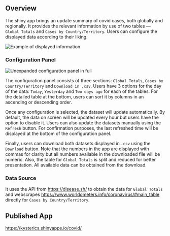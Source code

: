 ## Overview
The shiny app brings an update summary of covid cases, both globally and regionally. It provides the relevant information by use of two tables — `Global Totals` and `Cases by Country/Territory`. Users can configure the displayed data according to their liking.

![Example of displayed information](https://github.com/kysterics/MT5763_Shiny/assets/63026996/ab304113-0dab-4600-81e7-980085dffd89)

### Configuration Panel

![Unexpanded configuration panel in full](https://github.com/kysterics/MT5763_Shiny/assets/63026996/3a1ffaba-00eb-479f-abcd-126e0c335fda)

The configuration panel consists of three sections: `Global Totals`, `Cases by Country/Territory` and `Download in .csv`. Users have 3 options for the day of the data: `Today`, `Yesterday` and `Two days ago` for each of the tables. For the detailed table at the bottom, users can sort it by columns in an ascending or descending order.

Once any configuration is selected, the dataset will update automatically. By default, the data on screen will be updated every hour but users have the option to disable it. Users can also update the datasets manually using the `Refresh` button. For confirmation purposes, the last refreshed time will be displayed at the bottom of the configuration panel.

Finally, users can download both datasets displayed in `.csv` using the `Download` button. Note that the numbers in the app are displayed with commas for clarity but all numbers available in the downloaded file will be numeric. Also, the table for `Global Totals` is split and reduced for better presentation. All available data can be obtained from the download.

### Data Source
It uses the API from https://disease.sh/ to obtain the data for `Global Totals` and webscrapes https://www.worldometers.info/coronavirus/#main_table directly for `Cases by Country/Territory`.

## Published App
https://kysterics.shinyapps.io/covid/

